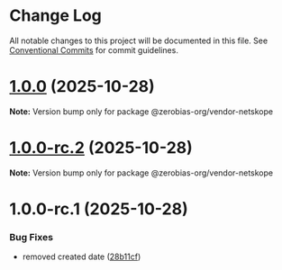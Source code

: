 # Change Log

All notable changes to this project will be documented in this file.
See [Conventional Commits](https://conventionalcommits.org) for commit guidelines.

# [1.0.0](https://github.com/zerobias-org/vendor/compare/@zerobias-org/vendor-netskope@1.0.0-rc.2...@zerobias-org/vendor-netskope@1.0.0) (2025-10-28)

**Note:** Version bump only for package @zerobias-org/vendor-netskope





# [1.0.0-rc.2](https://github.com/zerobias-org/vendor/compare/@zerobias-org/vendor-netskope@1.0.0-rc.1...@zerobias-org/vendor-netskope@1.0.0-rc.2) (2025-10-28)

**Note:** Version bump only for package @zerobias-org/vendor-netskope





# 1.0.0-rc.1 (2025-10-28)


### Bug Fixes

* removed created date ([28b11cf](https://github.com/zerobias-org/vendor/commit/28b11cf2563e9cdadd4b1dc83edd60d2fcd01df0))
